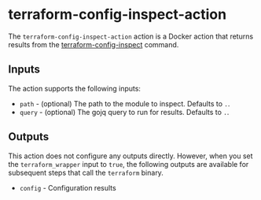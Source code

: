 # terraform-config-inspect-action

The `terraform-config-inspect-action` action is a Docker action that returns results from the [terraform-config-inspect](https://github.com/hashicorp/terraform-config-inspect) command.

## Inputs

The action supports the following inputs:

- `path` - (optional) The path to the module to inspect. Defaults to `.`.
- `query` - (optional) The gojq query to run for results. Defaults to `.`.

## Outputs

This action does not configure any outputs directly. However, when you set the `terraform_wrapper` input
to `true`, the following outputs are available for subsequent steps that call the `terraform` binary.

- `config` - Configuration results
